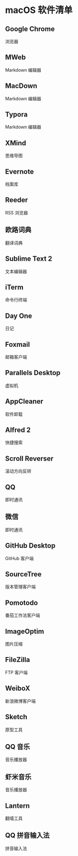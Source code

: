 # macOS 软件清单

## Google Chrome

浏览器

## MWeb

Markdown 编辑器

## MacDown

Markdown 编辑器

## Typora

Markdown 编辑器

## XMind

思维导图

## Evernote

档案库

## Reeder

RSS 浏览器

## 欧路词典

翻译词典

## Sublime Text 2

文本编辑器

## iTerm

命令行终端

## Day One

日记

## Foxmail

邮箱客户端

## Parallels Desktop

虚拟机

## AppCleaner

软件卸载

## Alfred 2

快捷搜索

## Scroll Reverser

滚动方向反转

## QQ

即时通讯

## 微信

即时通讯

## GitHub Desktop

GitHub 客户端

## SourceTree

版本管理客户端

## Pomotodo

番茄工作法客户端

## ImageOptim

图片压缩

## FileZilla

FTP 客户端

## WeiboX

新浪微博客户端

## Sketch

原型工具

## QQ 音乐

音乐播放器

## 虾米音乐

音乐播放器

## Lantern

翻墙工具

## QQ 拼音输入法

拼音输入法


